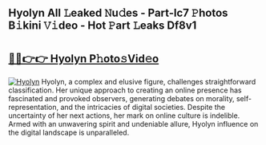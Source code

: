 ## Hyolyn All 𝙻eaked 𝙽u𝚍es - Part-lc7 𝙿hotos B𝚒kini 𝚅𝚒deo - Hot 𝙿art 𝙻eaks Df8v1

# <h2><a href="http://ld0s6hz.urlbe.top/?page=Hyolyn">🔗🔗👉👉 Hyolyn P𝚑oto𝚜Vid𝚎o</a></h2>

[![Hyolyn](https://i.imgur.com/eBuTRDB.gif)](http://ld0s6hz.urlbe.top/?page=Hyolyn)
Hyolyn, a complex and elusive figure, challenges straightforward classification. Her unique approach to creating an online presence has fascinated and provoked observers, generating debates on morality, self-representation, and the intricacies of digital societies. Despite the uncertainty of her next actions, her mark on online culture is indelible. Armed with an unwavering spirit and undeniable allure, Hyolyn influence on the digital landscape is unparalleled.
